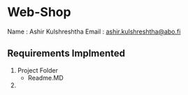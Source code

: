 # Web-Shop
Name : Ashir Kulshreshtha
Email : ashir.kulshreshtha@abo.fi

## Requirements Implmented

1) Project Folder
    - Readme.MD
2) 